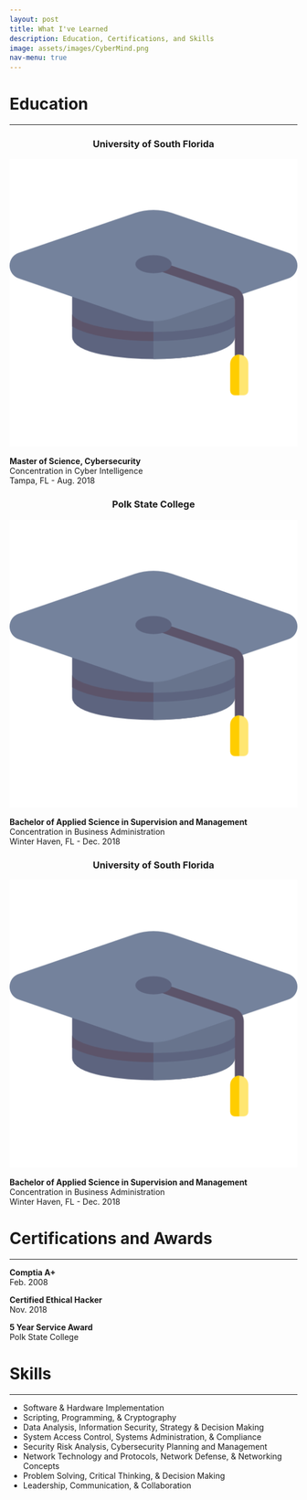 ```yaml
---
layout: post
title: What I've Learned
description: Education, Certifications, and Skills
image: assets/images/CyberMind.png
nav-menu: true
---
```

  <div class="content">
  <h1>Education</h1>
  <hr>
	<div class="row">
	<!-- Break -->
	<div class="4u 12u$(medium)">
		<div class="box">
			<h3><center>University of South Florida</center></h3>
			<div class="row 50% uniform">
				<div class="3u" style="text-align: center;"><span class="image fit"></span></div>
				<div class="6u" style="text-align: center;"><span class="image fit"><img src="assets/images/graduated.png" alt="" /></span></div>
				<div class="3u" style="text-align: center;"><span class="image fit"></span></div>
			</div>
				<p><b>Master of Science, Cybersecurity </b><br> Concentration in Cyber Intelligence <br>Tampa, FL - 					Aug. 2018</p>
		</div>
	</div>
	<div class="4u 12u$(medium)">
		<div class="box">
			<h3><center>Polk State College</center></h3>
			<div class="row 50% uniform">
				<div class="3u" style="text-align: center;"><span class="image fit"></div>
				<div class="6u" style="text-align: center;"><span class="image fit"><img src="assets/images/graduated.png" alt="" /></span></div>
				<div class="3u" style="text-align: center;"></span></div>
		</div>
				<p><b>Bachelor of Applied Science in Supervision and Management</b><br>Concentration in Business 					Administration <br>Winter Haven, FL - Dec. 2018</p>
			</div>
	</div>
	<div class="4u$ 12u$(medium)">
		<div class="box">
			<h3><center>University of South Florida</center></h3>
			<div class="row 50% uniform">
				<div class="3u" style="text-align: center;"><span class="image fit"></span></div>
				<div class="6u" style="text-align: center;"><span class="image fit"><img src="assets/images/graduated.png" alt="" /></span></div>
				<div class="3u" style="text-align: center;"><span class="image fit"></span></div>
			</div>
				<p><b>Bachelor of Applied Science in Supervision and Management</b><br>Concentration in Business 					Administration <br>Winter Haven, FL - Dec. 2018</p>
	</div>
</div>
	


  <h1> Certifications and Awards</h1>
  <hr>
  <p><b>Comptia A+</b><br>Feb. 2008</p>
  <p><b>Certified Ethical Hacker</b><br>Nov. 2018</p>
  <p><b>5 Year Service Award</b><br>Polk State College</p>
  
          
<h1>Skills</h1>
<hr>
<ul>
    <li>Software & Hardware Implementation </li>
    <li>Scripting, Programming, & Cryptography </li>
    <li>Data Analysis, Information Security, Strategy & Decision Making</li>
    <li>System Access Control, Systems Administration, & Compliance
    <li>Security Risk Analysis, Cybersecurity Planning and Management</li>
    <li>Network Technology and Protocols, Network Defense, & Networking Concepts</li>
    <li>Problem Solving, Critical Thinking, & Decision Making</li>
    <li>Leadership, Communication, & Collaboration</li>

